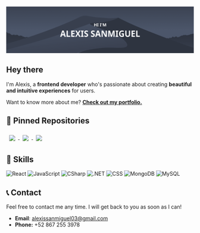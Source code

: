 [![Alexis Github Banner](./assets/newbanner.png)](https://alexisdev.vercel.app/)

## Hey there

I'm Alexis, a **frontend developer** who's passionate about creating **beautiful and intuitive experiences** for users.

Want to know more about me? **[Check out my portfolio.](https://alexisdev.vercel.app/)**

## 📌 Pinned Repositories

<a href="https://github.com/alexisstdev/alexisdev-portfolio">
  <img align="center" style="margin:0.5rem" src="https://github-readme-stats.vercel.app/api/pin/?username=alexisstdev&repo=alexisdev-portfolio&title_color=ffffff&text_color=c9cacc&icon_color=4c566a&bg_color=2e3440" />
</a>

<a href="https://github.com/alexisstdev/alexis.ai">
  <img align="center" style="margin:0.5rem" src="https://github-readme-stats.vercel.app/api/pin/?username=alexisstdev&repo=alexis.ai&title_color=ffffff&text_color=c9cacc&icon_color=4c566a&bg_color=2e3440" />
</a>

<a href="https://github.com/alexisstdev/binary-search-tree-viewer">
  <img align="center" style="margin:0.5rem" src="https://github-readme-stats.vercel.app/api/pin/?username=alexisstdev&repo=binary-search-tree-viewer&title_color=ffffff&text_color=c9cacc&icon_color=4c566a&bg_color=2e3440" />
</a>

## 💼 Skills

<img src="https://img.shields.io/badge/React-informational?style=flat&logo=react&logoColor=white&color=4c566a" alt="React" height="27" />

<img src="https://img.shields.io/badge/JavaScript-informational?style=flat&logo=JavaScript&logoColor=white&color=4c566a" alt="JavaScript" height="27" />

<img src="https://img.shields.io/badge/CSharp-informational?style=flat&logo=c-sharp&logoColor=white&color=4c566a" alt="CSharp" height="27" />

<img src="https://img.shields.io/badge/.NET-informational?style=flat&logo=.net&logoColor=white&color=4c566a" alt=".NET" height="27" />

<img src="https://img.shields.io/badge/CSS-informational?style=flat&logo=css3&logoColor=white&color=4c566a" alt="CSS" height="27" />

<img src="https://img.shields.io/badge/MongoDB-informational?style=flat&logo=MongoDB&logoColor=white&color=4c566a" alt="MongoDB" height="27" />

<img src="https://img.shields.io/badge/MySQL-informational?style=flat&logo=MySQL&logoColor=white&color=4c566a" alt="MySQL" height="27" />

## 📞 Contact

Feel free to contact me any time. I will get back to you as soon as I can!

- **Email**: alexissanmiguel03@gmail.com
- **Phone:** +52 867 255 3978
